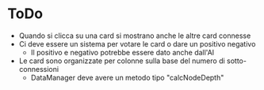 # ToDo

- Quando si clicca su una card si mostrano anche le altre card connesse
- Ci deve essere un sistema per votare le card o dare un positivo negativo
  - Il positivo e negativo potrebbe essere dato anche dall'AI
- Le card sono organizzate per colonne sulla base del numero di sotto-connessioni
  - DataManager deve avere un metodo tipo "calcNodeDepth"
